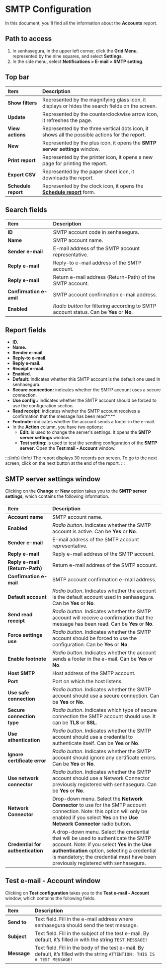 # SMTP Configuration

In this document, you'll find all the information about the **Accounts** report.

## Path to access

1. In senhasegura, in the upper left corner, click the **Grid Menu**, represented by the nine squares, and select **Settings**.  
2. In the side menu, select **Notifications \> E-mail \> SMTP setting**.

## Top bar

| Item  | Description |
| :---- | :---- |
| **Show filters** | Represented by the magnifying glass icon, it displays or hides the search fields on the screen. |
| **Update** | Represented by the counterclockwise arrow icon, it refreshes the page. |
| **View actions** | Represented by the three vertical dots icon, it shows all the possible actions for the report. |
| **New** | Represented by the plus icon, it opens the **SMTP server settings** window. |
| **Print report** | Represented by the printer icon, it opens a new page for printing the report. |
| **Export CSV** | Represented by the paper sheet icon, it downloads the report. |
| **Schedule report** | Represented by the clock icon, it opens the [**Schedule report**](https://docs.senhasegura.io/v3-31/docs/en/general-information-how-to-issue-download-and-schedule-device-reports\#scheduling-reports) form. |

## Search fields

| Item | Description |
| :---- | :---- |
| **ID** | SMTP account code in senhasegura. |
| **Name** | SMTP account name. |
| **Sender e-mail** | E-mail address of the SMTP account representative. |
| **Reply e-mail** | Reply-to e-mail address of the SMTP account. |
| **Reply e-mail** | Return e-mail address (Return-Path) of the SMTP account. |
| **Confirmation e-amil** | SMTP account confirmation e-mail address. |
| **Enabled** | *Radio button* for filtering according to SMTP account status. Can be **Yes** or **No**. |

## Report fields

* **ID.**  
* **Name.**  
* **Sender e-mail**  
* **Reply-to e-mail.**  
* **Reply e-mail.**  
* **Receipt e-mail.**  
* **Enabled.**  
* **Default:** indicates whether this SMTP account is the default one used in senhasegura.  
* **Secure connection:** indicates whether the SMTP account uses a secure connection.  
* **Use config.:** indicates whether the SMTP account should be forced to use the configuration section.  
* **Read receipt:** indicates whether the SMTP account receives a confirmation that the message has been read**.**  
* **Footnote:** indicates whether the account sends a footer in the e-mail.  
* In the **Action** column, you have two options:  
  * **Edit:** is used to change the server's settings. It opens the **SMTP server settings** window.  
  * **Test setting**: is used to test the sending configuration of the **SMTP server**. Open the **Test mail \- Account** window.

:::(info) (Info)
The report displays 30 records per screen. To go to the next screen, click on the next button at the end of the report.
:::

## SMTP server settings window

Clicking on the **Change** or **New** option takes you to the **SMTP server settings**, which contains the following information.

| Item | Description |
| :---- | :---- |
| **Account name** | SMTP account name. |
| **Enabled** | *Radio button*. Indicates whether the SMTP account is active. Can be **Yes** or **No**. |
| **Sender e-mail** | E-mail address of the SMTP account representative. |
| **Reply e-mail** | Reply e-mail address of the SMTP account. |
| **Reply e-mail (Return-Path)** | Return e-mail address of the SMTP account. |
| **Confirmation e-mail** | SMTP account confirmation e-mail address. |
| **Default account** | *Radio button*. Indicates whether the account is the default account used in senhasegura. Can be **Yes** or **No**. |
| **Send read receipt** | *Radio button*. Indicates whether the SMTP account will receive a confirmation that the message has been read. Can be **Yes** or **No**. |
| **Force settings use** | *Radio button*. Indicates whether the SMTP account should be forced to use the configuration. Can be **Yes** or **No**. |
| **Enable footnote** | *Radio button*. Indicates whether the account sends a footer in the e-mail. Can be **Yes** or **No**. |
| **Host SMTP** | Host address of the SMTP account. |
| **Port** | Port on which the host listens. |
| **Use safe connection** | *Radio button*. Indicates whether the SMTP account should use a secure connection. Can be **Yes** or **No**. |
| **Secure connection type** | *Radio button*. Indicates which type of secure connection the SMTP account should use. It can be **TLS** or **SSL**. |
| **Use athentication** | *Radio button*. Indicates whether the SMTP account should use a credential to authenticate itself. Can be **Yes** or **No**. |
| **Ignore certificate error** | *Radio button*. Indicates whether the SMTP account should ignore any certificate errors. Can be **Yes** or **No**. |
| **Use network connector** | *Radio button*. Indicates whether the SMTP account should use a Network Connector previously registered with senhasegura. Can be **Yes** or **No**. |
| **Network Connector** | Drop-down menu. Select the **Network Connector** to use for the SMTP account connection. Note: this option will only be enabled if you select **Yes** on the **Use Network Connector** radio button. |
| **Credential for authentication** | A drop-down menu. Select the credential that will be used to authenticate the SMTP account. Note: if you select **Yes** in the **Use authentication** option, selecting a credential is mandatory; the credential must have been previously registered with senhasegura. |

## Test e-mail \- Account window

Clicking on **Test configuration** takes you to the **Test e-mail \- Account** window, which contains the following fields.

| Item | Description |
| :---- | :---- |
| **Send to** | Text field. Fill in the e-mail address where senhasegura should send the test message. |
| **Subject** | Text field. Fill in the subject of the test e-mail. By default, it’s filled in with the string `TEST MESSAGE!` |
| **Message** | Text field. Fill in the body of the test e-mail. By default, it’s filled with the string `ATTENTION: THIS IS A TEST MESSAGE!` |